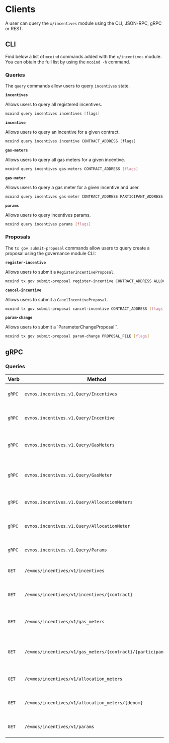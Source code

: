 <!--
order: 8
-->

# Clients

A user can query the `x/incentives` module using the CLI, JSON-RPC, gRPC or REST.

## CLI

Find below a list of `mcoind` commands added with the `x/incentives` module. You can obtain the full list by using the `mcoind -h` command.

### Queries

The `query` commands allow users to query `incentives` state.

**`incentives`**

Allows users to query all registered incentives.

```go
mcoind query incentives incentives [flags]
```

**`incentive`**

Allows users to query an incentive for a given contract.

```go
mcoind query incentives incentive CONTRACT_ADDRESS [flags]
```

**`gas-meters`**

Allows users to query all gas meters for a given incentive.

```bash
mcoind query incentives gas-meters CONTRACT_ADDRESS [flags]
```

**`gas-meter`**

Allows users to query a gas meter for a given incentive and user.

```go
mcoind query incentives gas-meter CONTRACT_ADDRESS PARTICIPANT_ADDRESS [flags]
```

**`params`**

Allows users to query incentives params.

```bash
mcoind query incentives params [flags]
```

### Proposals

The `tx gov submit-proposal` commands allow users to query create a proposal using the governance module CLI:

**`register-incentive`**

Allows users to submit a `RegisterIncentiveProposal`.

```bash
mcoind tx gov submit-proposal register-incentive CONTRACT_ADDRESS ALLOCATION EPOCHS [flags]
```

**`cancel-incentive`**

Allows users to submit a `CanelIncentiveProposal`.

```bash
mcoind tx gov submit-proposal cancel-incentive CONTRACT_ADDRESS [flags]
```

**`param-change`**

Allows users to submit a `ParameterChangeProposal``.

```bash
mcoind tx gov submit-proposal param-change PROPOSAL_FILE [flags]
```

## gRPC

### Queries

| Verb   | Method                                                     | Description                                   |
| ------ | ---------------------------------------------------------- | --------------------------------------------- |
| `gRPC` | `evmos.incentives.v1.Query/Incentives`                     | Gets all registered incentives                |
| `gRPC` | `evmos.incentives.v1.Query/Incentive`                      | Gets incentive for a given contract           |
| `gRPC` | `evmos.incentives.v1.Query/GasMeters`                      | Gets gas meters for a given incentive         |
| `gRPC` | `evmos.incentives.v1.Query/GasMeter`                       | Gets gas meter for a given incentive and user |
| `gRPC` | `evmos.incentives.v1.Query/AllocationMeters`               | Gets all allocation meters                    |
| `gRPC` | `evmos.incentives.v1.Query/AllocationMeter`                | Gets allocation meter for a denom             |
| `gRPC` | `evmos.incentives.v1.Query/Params`                         | Gets incentives params                        |
| `GET`  | `/evmos/incentives/v1/incentives`                          | Gets all registered incentives                |
| `GET`  | `/evmos/incentives/v1/incentives/{contract}`               | Gets incentive for a given contract           |
| `GET`  | `/evmos/incentives/v1/gas_meters`                          | Gets gas meters for a given incentive         |
| `GET`  | `/evmos/incentives/v1/gas_meters/{contract}/{participant}` | Gets gas meter for a given incentive and user |
| `GET`  | `/evmos/incentives/v1/allocation_meters`                   | Gets all allocation meters                    |
| `GET`  | `/evmos/incentives/v1/allocation_meters/{denom}`           | Gets allocation meter for a denom             |
| `GET`  | `/evmos/incentives/v1/params`                              | Gets incentives params                        |
